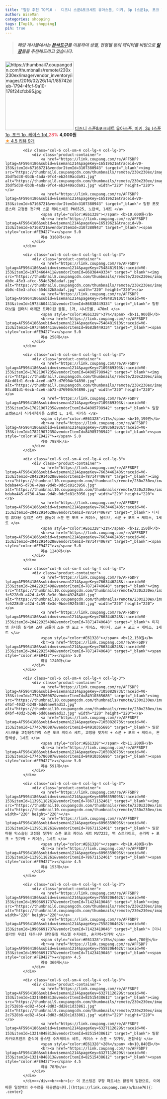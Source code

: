 ```yaml
---
title: "릴팡 추천 TOP10 -  디즈니 스푼&포크세트 유아스푼, 미키, 3p (스푼1p, 포크 1p, 케이스 1p) "
author: WiseMan
categories: shopping
tags: [Top10, shopping]
pin: true
---
```


> ##### 해당 게시물에서는 [**분석도구**](https://itemscout.io/)를 이용하여 **성별**, **연령별** 등의 데이터를 바탕으로 [**릴팡**](https://link.coupang.com/a/baae76)들을 추천해드리고 있습니다.
<div class="container"><div class="row">
            <div class="col-6 col-sm-4 col-lg-4 col-lg-3">
                <div class="product-container">
                    <a href="https://link.coupang.com/re/AFFSDP?lptag=AF5964186&subid=wiseman1214&pageKey=2114979&traceid=V0-153&itemId=9573759&vendorItemId=3013873657" target="_blank"><img src="https://thumbnail7.coupangcdn.com/thumbnails/remote/230x230ex/image/vendor_inventory/images/2016/02/26/14/1/85742deb-1794-4fcf-9a10-178f24cfcb95.jpg" alt="https://thumbnail7.coupangcdn.com/thumbnails/remote/230x230ex/image/vendor_inventory/images/2016/02/26/14/1/85742deb-1794-4fcf-9a10-178f24cfcb95.jpg" width="220" height="220"></a>
                    <a href="https://link.coupang.com/re/AFFSDP?lptag=AF5964186&subid=wiseman1214&pageKey=2114979&traceid=V0-153&itemId=9573759&vendorItemId=3013873657" target="_blank"> 디즈니 스푼&포크세트 유아스푼, 미키, 3p (스푼1p, 포크 1p, 케이스 1p) </a>
                    <span style="color:#E61328">28%</span> <b>4,000원</b>
                    <br><a href="https://link.coupang.com/re/AFFSDP?lptag=AF5964186&subid=wiseman1214&pageKey=2114979&traceid=V0-153&itemId=9573759&vendorItemId=3013873657" target="_blank"><span style="color:#FE9427">★</span> 4.5
                    리뷰 9개</a>
                </div>
            </div>
            
            <div class="col-6 col-sm-4 col-lg-4 col-lg-3">
                <div class="product-container">
                    <a href="https://link.coupang.com/re/AFFSDP?lptag=AF5964186&subid=wiseman1214&pageKey=16519621&traceid=V0-153&itemId=67168721&vendorItemId=3107380943" target="_blank"><img src="https://thumbnail8.coupangcdn.com/thumbnails/remote/230x230ex/image/retail/images/4348234049024617-3bdf5d38-0b3b-4ada-9fc4-eb2449acda91.jpg" alt="https://thumbnail8.coupangcdn.com/thumbnails/remote/230x230ex/image/retail/images/4348234049024617-3bdf5d38-0b3b-4ada-9fc4-eb2449acda91.jpg" width="220" height="220"></a>
                    <a href="https://link.coupang.com/re/AFFSDP?lptag=AF5964186&subid=wiseman1214&pageKey=16519621&traceid=V0-153&itemId=67168721&vendorItemId=3107380943" target="_blank"> 릴팡 포켓몬스터 교정용 젓가락 스푼 케이스세트 PK6525, 노란색, 1세트 </a>
                    <span style="color:#E61328"></span> <b>10,600원</b>
                    <br><a href="https://link.coupang.com/re/AFFSDP?lptag=AF5964186&subid=wiseman1214&pageKey=16519621&traceid=V0-153&itemId=67168721&vendorItemId=3107380943" target="_blank"><span style="color:#FE9427">★</span> 5.0
                    리뷰 3168개</a>
                </div>
            </div>
            
            <div class="col-6 col-sm-4 col-lg-4 col-lg-3">
                <div class="product-container">
                    <a href="https://link.coupang.com/re/AFFSDP?lptag=AF5964186&subid=wiseman1214&pageKey=7548481910&traceid=V0-153&itemId=19734604411&vendorItemId=86838449334" target="_blank"><img src="https://thumbnail8.coupangcdn.com/thumbnails/remote/230x230ex/image/retail/images/2023/08/10/11/6/52bbbd85-db0c-45e3-afcc-554d32b8adaf.jpg" alt="https://thumbnail8.coupangcdn.com/thumbnails/remote/230x230ex/image/retail/images/2023/08/10/11/6/52bbbd85-db0c-45e3-afcc-554d32b8adaf.jpg" width="220" height="220"></a>
                    <a href="https://link.coupang.com/re/AFFSDP?lptag=AF5964186&subid=wiseman1214&pageKey=7548481910&traceid=V0-153&itemId=19734604411&vendorItemId=86838449334" target="_blank"> 릴팡 더보틀 원터치 어깨끈 트라이탄 물통, 1개, 시나모롤, 470ml </a>
                    <span style="color:#E61328">37%</span> <b>11,900원</b>
                    <br><a href="https://link.coupang.com/re/AFFSDP?lptag=AF5964186&subid=wiseman1214&pageKey=7548481910&traceid=V0-153&itemId=19734604411&vendorItemId=86838449334" target="_blank"><span style="color:#FE9427">★</span> 5.0
                    리뷰 258개</a>
                </div>
            </div>
            
            <div class="col-6 col-sm-4 col-lg-4 col-lg-3">
                <div class="product-container">
                    <a href="https://link.coupang.com/re/AFFSDP?lptag=AF5964186&subid=wiseman1214&pageKey=7109369393&traceid=V0-153&itemId=17821907235&vendorItemId=84985798942" target="_blank"><img src="https://thumbnail7.coupangcdn.com/thumbnails/remote/230x230ex/image/retail/images/4446299778860670-84cd01d1-6ecb-4ce6-ab73-d76904c94890.jpg" alt="https://thumbnail7.coupangcdn.com/thumbnails/remote/230x230ex/image/retail/images/4446299778860670-84cd01d1-6ecb-4ce6-ab73-d76904c94890.jpg" width="220" height="220"></a>
                    <a href="https://link.coupang.com/re/AFFSDP?lptag=AF5964186&subid=wiseman1214&pageKey=7109369393&traceid=V0-153&itemId=17821907235&vendorItemId=84985798942" target="_blank"> 릴팡 포켓몬스터 식기세척기용 스텐컵 L, 1개, 피카츄 </a>
                    <span style="color:#E61328">11%</span> <b>10,190원</b>
                    <br><a href="https://link.coupang.com/re/AFFSDP?lptag=AF5964186&subid=wiseman1214&pageKey=7109369393&traceid=V0-153&itemId=17821907235&vendorItemId=84985798942" target="_blank"><span style="color:#FE9427">★</span> 5.0
                    리뷰 798개</a>
                </div>
            </div>
            
            <div class="col-6 col-sm-4 col-lg-4 col-lg-3">
                <div class="product-container">
                    <a href="https://link.coupang.com/re/AFFSDP?lptag=AF5964186&subid=wiseman1214&pageKey=7663446248&traceid=V0-153&itemId=20422914628&vendorItemId=78714740678" target="_blank"><img src="https://thumbnail10.coupangcdn.com/thumbnails/remote/230x230ex/image/retail/images/4214972361517100-bdaba445-d736-48aa-9d4b-0dc5c81c3956.jpg" alt="https://thumbnail10.coupangcdn.com/thumbnails/remote/230x230ex/image/retail/images/4214972361517100-bdaba445-d736-48aa-9d4b-0dc5c81c3956.jpg" width="220" height="220"></a>
                    <a href="https://link.coupang.com/re/AFFSDP?lptag=AF5964186&subid=wiseman1214&pageKey=7663446248&traceid=V0-153&itemId=20422914628&vendorItemId=78714740678" target="_blank"> 티지엠 휴대용 실리콘 스텐 곰돌이 스푼 앤 포크 + 케이스, 올리브, 스푼 + 포크 + 케이스, 1세트 </a>
                    <span style="color:#E61328">21%</span> <b>12,150원</b>
                    <br><a href="https://link.coupang.com/re/AFFSDP?lptag=AF5964186&subid=wiseman1214&pageKey=7663446248&traceid=V0-153&itemId=20422914628&vendorItemId=78714740678" target="_blank"><span style="color:#FE9427">★</span> 5.0
                    리뷰 1240개</a>
                </div>
            </div>
            
            <div class="col-6 col-sm-4 col-lg-4 col-lg-3">
                <div class="product-container">
                    <a href="https://link.coupang.com/re/AFFSDP?lptag=AF5964186&subid=wiseman1214&pageKey=7663446248&traceid=V0-153&itemId=20422925498&vendorItemId=78714740648" target="_blank"><img src="https://thumbnail10.coupangcdn.com/thumbnails/remote/230x230ex/image/retail/images/7622180520359766-fe5228d0-a42d-4c59-8e3d-9bde4924548f.jpg" alt="https://thumbnail10.coupangcdn.com/thumbnails/remote/230x230ex/image/retail/images/7622180520359766-fe5228d0-a42d-4c59-8e3d-9bde4924548f.jpg" width="220" height="220"></a>
                    <a href="https://link.coupang.com/re/AFFSDP?lptag=AF5964186&subid=wiseman1214&pageKey=7663446248&traceid=V0-153&itemId=20422925498&vendorItemId=78714740648" target="_blank"> 티지엠 휴대용 실리콘 스텐 곰돌이 스푼 앤 포크 + 케이스, 베이지, 스푼 + 포크 + 케이스, 1세트 </a>
                    <span style="color:#E61328"></span> <b>12,150원</b>
                    <br><a href="https://link.coupang.com/re/AFFSDP?lptag=AF5964186&subid=wiseman1214&pageKey=7663446248&traceid=V0-153&itemId=20422925498&vendorItemId=78714740648" target="_blank"><span style="color:#FE9427">★</span> 5.0
                    리뷰 1240개</a>
                </div>
            </div>
            
            <div class="col-6 col-sm-4 col-lg-4 col-lg-3">
                <div class="product-container">
                    <a href="https://link.coupang.com/re/AFFSDP?lptag=AF5964186&subid=wiseman1214&pageKey=7105082873&traceid=V0-153&itemId=17745786087&vendorItemId=84910365686" target="_blank"><img src="https://thumbnail10.coupangcdn.com/thumbnails/remote/230x230ex/image/retail/images/2023/01/30/13/5/69d0f11d-d4bf-40d2-b248-6dd0aee9ad13.jpg" alt="https://thumbnail10.coupangcdn.com/thumbnails/remote/230x230ex/image/retail/images/2023/01/30/13/5/69d0f11d-d4bf-40d2-b248-6dd0aee9ad13.jpg" width="220" height="220"></a>
                    <a href="https://link.coupang.com/re/AFFSDP?lptag=AF5964186&subid=wiseman1214&pageKey=7105082873&traceid=V0-153&itemId=17745786087&vendorItemId=84910365686" target="_blank"> 릴팡 시나모롤 교정용젓가락 스푼 포크 케이스 세트, 교정용 젓가락 + 스푼 + 포크 + 케이스, 혼합색상, 1세트 </a>
                    <span style="color:#E61328"></span> <b>11,200원</b>
                    <br><a href="https://link.coupang.com/re/AFFSDP?lptag=AF5964186&subid=wiseman1214&pageKey=7105082873&traceid=V0-153&itemId=17745786087&vendorItemId=84910365686" target="_blank"><span style="color:#FE9427">★</span> 5.0
                    리뷰 591개</a>
                </div>
            </div>
            
            <div class="col-6 col-sm-4 col-lg-4 col-lg-3">
                <div class="product-container">
                    <a href="https://link.coupang.com/re/AFFSDP?lptag=AF5964186&subid=wiseman1214&pageKey=6096359095&traceid=V0-153&itemId=11395118261&vendorItemId=78671152461" target="_blank"><img src="https://thumbnail10.coupangcdn.com/thumbnails/remote/230x230ex/image/rs_quotation_api/pfhebfpn/5cb85ce951db4cea9dc7f5d7b73c487e.jpg" alt="https://thumbnail10.coupangcdn.com/thumbnails/remote/230x230ex/image/rs_quotation_api/pfhebfpn/5cb85ce951db4cea9dc7f5d7b73c487e.jpg" width="220" height="220"></a>
                    <a href="https://link.coupang.com/re/AFFSDP?lptag=AF5964186&subid=wiseman1214&pageKey=6096359095&traceid=V0-153&itemId=11395118261&vendorItemId=78671152461" target="_blank"> 릴팡 마블 익스슬림 교정용 젓가락 스푼 포크 케이스 세트 MV7222, 맥 스트라이크, 숟가락 + 포크 + 젓가락 + 케이스, 1세트 </a>
                    <span style="color:#E61328"></span> <b>10,480원</b>
                    <br><a href="https://link.coupang.com/re/AFFSDP?lptag=AF5964186&subid=wiseman1214&pageKey=6096359095&traceid=V0-153&itemId=11395118261&vendorItemId=78671152461" target="_blank"><span style="color:#FE9427">★</span> 4.5
                    리뷰 153개</a>
                </div>
            </div>
            
            <div class="col-6 col-sm-4 col-lg-4 col-lg-3">
                <div class="product-container">
                    <a href="https://link.coupang.com/re/AFFSDP?lptag=AF5964186&subid=wiseman1214&pageKey=7558206462&traceid=V0-153&itemId=19906691737&vendorItemId=71423419046" target="_blank"><img src="https://thumbnail6.coupangcdn.com/thumbnails/remote/230x230ex/image/vendor_inventory/dbde/0c64843ef0cf9d511b1a98a08f4548bdbef02e461e571ce19488f39669e9.jpg" alt="https://thumbnail6.coupangcdn.com/thumbnails/remote/230x230ex/image/vendor_inventory/dbde/0c64843ef0cf9d511b1a98a08f4548bdbef02e461e571ce19488f39669e9.jpg" width="220" height="220"></a>
                    <a href="https://link.coupang.com/re/AFFSDP?lptag=AF5964186&subid=wiseman1214&pageKey=7558206462&traceid=V0-153&itemId=19906691737&vendorItemId=71423419046" target="_blank"> [이니셜각인 무료] 대추나무 천연옻칠 파스텔 수저세트, 숟가락+젓가락 </a>
                    <span style="color:#E61328">15%</span> <b>6,700원</b>
                    <br><a href="https://link.coupang.com/re/AFFSDP?lptag=AF5964186&subid=wiseman1214&pageKey=7558206462&traceid=V0-153&itemId=19906691737&vendorItemId=71423419046" target="_blank"><span style="color:#FE9427">★</span> 4.5
                    리뷰 360개</a>
                </div>
            </div>
            
            <div class="col-6 col-sm-4 col-lg-4 col-lg-3">
                <div class="product-container">
                    <a href="https://link.coupang.com/re/AFFSDP?lptag=AF5964186&subid=wiseman1214&pageKey=6327112629&traceid=V0-153&itemId=13214848813&vendorItemId=82515438612" target="_blank"><img src="https://thumbnail9.coupangcdn.com/thumbnails/remote/230x230ex/image/retail/images/112136506568328-2c7528b6-ed82-45c4-8d03-dd28c1d33861.jpg" alt="https://thumbnail9.coupangcdn.com/thumbnails/remote/230x230ex/image/retail/images/112136506568328-2c7528b6-ed82-45c4-8d03-dd28c1d33861.jpg" width="220" height="220"></a>
                    <a href="https://link.coupang.com/re/AFFSDP?lptag=AF5964186&subid=wiseman1214&pageKey=6327112629&traceid=V0-153&itemId=13214848813&vendorItemId=82515438612" target="_blank"> 릴팡 카카오프렌즈 춘식이 올스텐 수저케이스 세트, 케이스 + 스푼 + 젓가락, 혼합색상 </a>
                    <span style="color:#E61328">28%</span> <b>10,840원</b>
                    <br><a href="https://link.coupang.com/re/AFFSDP?lptag=AF5964186&subid=wiseman1214&pageKey=6327112629&traceid=V0-153&itemId=13214848813&vendorItemId=82515438612" target="_blank"><span style="color:#FE9427">★</span> 4.5
                    리뷰 78개</a>
                </div>
            </div>
            </div></div><br><br>[👉 이 포스팅은 쿠팡 파트너스 활동의 일환으로, 이에 따른 일정액의 수수료를 제공받습니다.](https://link.coupang.com/a/baae76){: .center}